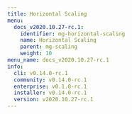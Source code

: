 ```yaml
---
title: Horizontal Scaling
menu:
  docs_v2020.10.27-rc.1:
    identifier: mg-horizontal-scaling
    name: Horizontal Scaling
    parent: mg-scaling
    weight: 10
menu_name: docs_v2020.10.27-rc.1
info:
  cli: v0.14.0-rc.1
  community: v0.14.0-rc.1
  enterprise: v0.1.0-rc.1
  installer: v0.14.0-rc.1
  version: v2020.10.27-rc.1
---
```


